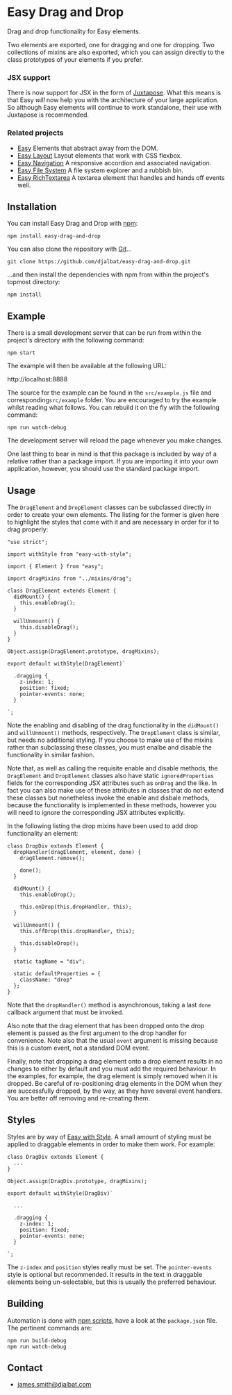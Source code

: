 # Easy Drag and Drop

Drag and drop functionality for Easy elements.

Two elements are exported, one for dragging and one for dropping. Two collections of mixins are also exported, which you can assign directly to the class prototypes of your elements if you prefer.

### JSX support

There is now support for JSX in the form of [Juxtapose](https://github.com/djalbat/Juxtapose). What this means is that Easy *will* now help you with the architecture of your large application. So although Easy elements will continue to work standalone, their use with Juxtapose is recommended.

### Related projects

- [Easy](https://github.com/djalbat/easy) Elements that abstract away from the DOM.
- [Easy Layout](https://github.com/djalbat/easy-layout) Layout elements that work with CSS flexbox.
- [Easy Navigation](https://github.com/djalbat/easy-navigation) A responsive accordion and associated navigation.
- [Easy File System](https://github.com/djalbat/easy-file-system) A file system explorer and a rubbish bin.
- [Easy RichTextarea](https://github.com/djalbat/easy-richtextarea) A textarea element that handles and hands off events well.

## Installation

You can install Easy Drag and Drop with [npm](https://www.npmjs.com/):

    npm install easy-drag-and-drop

You can also clone the repository with [Git](https://git-scm.com/)...

    git clone https://github.com/djalbat/easy-drag-and-drop.git

...and then install the dependencies with npm from within the project's topmost directory:

    npm install

## Example

There is a small development server that can be run from within the project's directory with the following command:

    npm start

The example will then be available at the following URL:

http://localhost:8888

The source for the example can be found in the `src/example.js` file and corresponding`src/example` folder. You are encouraged to try the example whilst reading what follows. You can rebuild it on the fly with the following command:

    npm run watch-debug

The development server will reload the page whenever you make changes.

One last thing to bear in mind is that this package is included by way of a relative rather than a package import. If you are importing it into your own application, however, you should use the standard package import.

## Usage

The `DragElement` and `DropElement` classes can be subclassed directly in order to create your own elements. The listing for the former is given here to highlight the styles that come with it and are necessary in order for it to drag properly:

```
"use strict";

import withStyle from "easy-with-style";

import { Element } from "easy";

import dragMixins from "../mixins/drag";

class DragElement extends Element {
  didMount() {
    this.enableDrag();
  }

  willUnmount() {
    this.disableDrag();
  }
}

Object.assign(DragElement.prototype, dragMixins);

export default withStyle(DragElement)`

  .dragging {
    z-index: 1;
    position: fixed;
    pointer-events: none;
  }
  
`;
```

Note the enabling and disabling of the drag functionality in the `didMount()` and `willUnmount()` methods, respectively. The `DropElement` class is similar, but needs no additional styling. If you choose to make use of the mixins rather than subclassing these classes, you must enalbe and disable the functionality in similar fashion.

Note that, as well as calling the requisite enable and disable methods, the `DragElement` and `DropElement` classes also have static `ignoredProperties` fields for the corresponding JSX attributes such as `onDrag` and the like. In fact you can also make use of these attributes in classes that do not extend these classes but nonetheless invoke the enable and disbale methods, because the functionality is implemented in these methods, however you will need to ignore the corresponding JSX attributes explicitly.

In the following listing the drop mixins have been used to add drop functionality an element:

```
class DropDiv extends Element {
  dropHandler(dragElement, element, done) {
    dragElement.remove();
    
    done();
  }

  didMount() {
    this.enableDrop();

    this.onDrop(this.dropHandler, this);
  }

  willUnmount() {
    this.offDrop(this.dropHandler, this);

    this.disableDrop();
  }

  static tagName = "div";

  static defaultProperties = {
    className: "drop"
  };
}
```

Note that the `dropHandler()` method is asynchronous, taking a last `done` callback argument that must be invoked.

Also note that the drag element that has been dropped onto the drop element is passed as the first argument to the drop handler for convenience. Note also that the usual `event` argument is missing because this is a custom event, not a standard DOM event.

Finally, note that dropping a drag element onto a drop element results in no changes to either by default and you must add the required behaviour. In the examples, for example, the drag element is simply removed when it is dropped. Be careful of re-positioning drag elements in the DOM when they are successfully dropped, by the way, as they have several event handlers. You are better off removing and re-creating them.

## Styles

Styles are by way of [Easy with Style](https://github.com/djalbat/easy-with-style). A small amount of styling must be applied to draggable elements in order to make them work. For example:

```
class DragDiv extends Element {
  ...
}

Object.assign(DragDiv.prototype, dragMixins);

export default withStyle(DragDiv)`

  ... 

  .dragging {
    z-index: 1;
    position: fixed;
    pointer-events: none;
  }

`;
```

The `z-index` and `position` styles really must be set. The `pointer-events` style is optional but recommended. It results in the text in draggable elements being un-selectable, but this is usually the preferred behaviour.

## Building

Automation is done with [npm scripts](https://docs.npmjs.com/misc/scripts), have a look at the `package.json` file. The pertinent commands are:

    npm run build-debug
    npm run watch-debug

## Contact

* james.smith@djalbat.com
